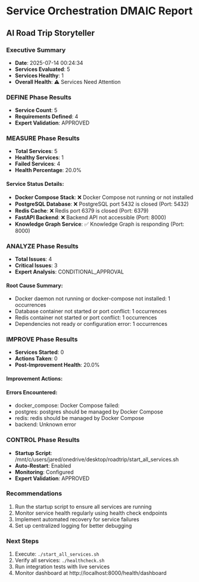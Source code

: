 
# Service Orchestration DMAIC Report
## AI Road Trip Storyteller

### Executive Summary
- **Date**: 2025-07-14 00:24:34
- **Services Evaluated**: 5
- **Services Healthy**: 1
- **Overall Health**: ⚠️ Services Need Attention

### DEFINE Phase Results
- **Service Count**: 5
- **Requirements Defined**: 4
- **Expert Validation**: APPROVED

### MEASURE Phase Results
- **Total Services**: 5
- **Healthy Services**: 1
- **Failed Services**: 4
- **Health Percentage**: 20.0%

#### Service Status Details:

- **Docker Compose Stack**: ❌ Docker Compose not running or not installed
- **PostgreSQL Database**: ❌ PostgreSQL port 5432 is closed (Port: 5432)
- **Redis Cache**: ❌ Redis port 6379 is closed (Port: 6379)
- **FastAPI Backend**: ❌ Backend API not accessible (Port: 8000)
- **Knowledge Graph Service**: ✅ Knowledge Graph is responding (Port: 8000)

### ANALYZE Phase Results
- **Total Issues**: 4
- **Critical Issues**: 3
- **Expert Analysis**: CONDITIONAL_APPROVAL

#### Root Cause Summary:

- Docker daemon not running or docker-compose not installed: 1 occurrences
- Database container not started or port conflict: 1 occurrences
- Redis container not started or port conflict: 1 occurrences
- Dependencies not ready or configuration error: 1 occurrences

### IMPROVE Phase Results
- **Services Started**: 0
- **Actions Taken**: 0
- **Post-Improvement Health**: 20.0%

#### Improvement Actions:


#### Errors Encountered:
- docker_compose: Docker Compose failed: 
- postgres: postgres should be managed by Docker Compose
- redis: redis should be managed by Docker Compose
- backend: Unknown error

### CONTROL Phase Results
- **Startup Script**: /mnt/c/users/jared/onedrive/desktop/roadtrip/start_all_services.sh
- **Auto-Restart**: Enabled
- **Monitoring**: Configured
- **Expert Validation**: APPROVED

### Recommendations
1. Run the startup script to ensure all services are running
2. Monitor service health regularly using health check endpoints
3. Implement automated recovery for service failures
4. Set up centralized logging for better debugging

### Next Steps
1. Execute: `./start_all_services.sh`
2. Verify all services: `./healthcheck.sh`
3. Run integration tests with live services
4. Monitor dashboard at http://localhost:8000/health/dashboard
